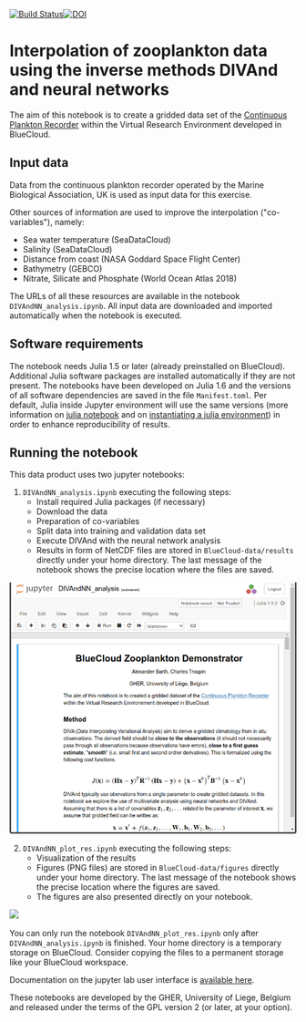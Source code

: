 [![Build Status](https://github.com/gher-ulg/BlueCloud-Plankton/workflows/CI/badge.svg)](https://github.com/gher-ulg/BlueCloud-Plankton/actions)[![DOI](https://zenodo.org/badge/531522783.svg)](https://zenodo.org/badge/latestdoi/531522783)





# Interpolation of zooplankton data using the inverse methods DIVAnd and neural networks

The aim of this notebook is to create a gridded data set of the
[Continuous Plankton Recorder](https://www.cprsurvey.org/services/the-continuous-plankton-recorder/) within the Virtual Research Environment developed in BlueCloud.

## Input data

Data from the continuous plankton recorder operated by the Marine Biological Association, UK is used as input data for this exercise.

Other sources of information are used to improve the interpolation ("co-variables"), namely:

 * Sea water temperature (SeaDataCloud)
 * Salinity (SeaDataCloud)
 * Distance from coast (NASA Goddard Space Flight Center)
 * Bathymetry (GEBCO)
 * Nitrate, Silicate and Phosphate (World Ocean Atlas 2018)

The URLs of all these resources are available in the notebook `DIVAndNN_analysis.ipynb`.
All input data are downloaded and imported automatically when the notebook is executed.

## Software requirements

The notebook needs Julia 1.5 or later (already preinstalled on BlueCloud). Additional Julia software packages are installed automatically if they are not present.
The notebooks have been developed on Julia 1.6 and the versions of all software dependencies are saved in the file `Manifest.toml`.
Per default, Julia inside Jupyter environment will use the same versions (more information on [julia notebook](https://julialang.github.io/IJulia.jl/stable/manual/usage/#Julia-projects) and on [instantiating a julia environment](https://julialang.github.io/Pkg.jl/v1/environments/)) in order to enhance reproducibility of results.

## Running the notebook

This data product uses two jupyter notebooks:

 1. `DIVAndNN_analysis.ipynb` executing the following steps:
     * Install required Julia packages (if necessary)
     * Download the data
     * Preparation of co-variables
     * Split data into training and validation data set
     * Execute DIVAnd with the neural network analysis
     * Results in form of NetCDF files are stored in `BlueCloud-data/results` directly under your home directory. The last message of the notebook shows the precise location where the files are saved.

![](src/docs/analysis.png)


 2. `DIVAndNN_plot_res.ipynb` executing the following steps:
     * Visualization of the results
     * Figures (PNG files) are stored in `BlueCloud-data/figures` directly under your home directory. The last message of the notebook shows the precise location where the figures are saved.
     * The figures are also presented directly on your notebook.

![](src/docs/plotting.png)


You can only run the notebook `DIVAndNN_plot_res.ipynb` only after `DIVAndNN_analysis.ipynb` is finished.
Your home directory is a temporary storage on BlueCloud. Consider copying the files to a permanent storage like your BlueCloud workspace.

Documentation on the jupyter lab user interface is [available here](https://jupyterlab.readthedocs.io/en/latest/).


These notebooks are developed by the GHER, University of Liege, Belgium and released under the terms of the GPL version 2 (or later, at your option).
